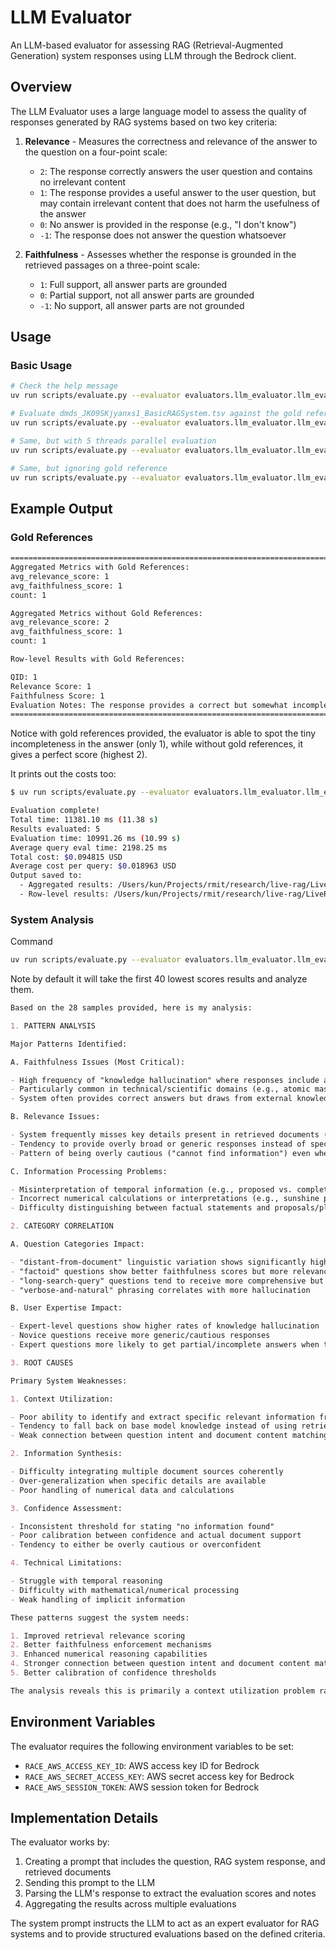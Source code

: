 # LLM Evaluator

An LLM-based evaluator for assessing RAG (Retrieval-Augmented Generation) system responses using LLM through the Bedrock client.

## Overview

The LLM Evaluator uses a large language model to assess the quality of responses generated by RAG systems based on two key criteria:

1. **Relevance** - Measures the correctness and relevance of the answer to the question on a four-point scale:
   - `2`: The response correctly answers the user question and contains no irrelevant content
   - `1`: The response provides a useful answer to the user question, but may contain irrelevant content that does not harm the usefulness of the answer
   - `0`: No answer is provided in the response (e.g., "I don't know")
   - `-1`: The response does not answer the question whatsoever

2. **Faithfulness** - Assesses whether the response is grounded in the retrieved passages on a three-point scale:
   - `1`: Full support, all answer parts are grounded
   - `0`: Partial support, not all answer parts are grounded
   - `-1`: No support, all answer parts are not grounded

## Usage

### Basic Usage

```bash
# Check the help message
uv run scripts/evaluate.py --evaluator evaluators.llm_evaluator.llm_evaluator.LLMEvaluator --help

# Evaluate dmds_JK09SKjyanxs1_BasicRAGSystem.tsv against the gold reference
uv run scripts/evaluate.py --evaluator evaluators.llm_evaluator.llm_evaluator.LLMEvaluator --results data/rag_results/dmds_JK09SKjyanxs1_BasicRAGSystem.tsv --reference data/generated_qa_pairs/dmds_JK09SKjyanxs1.n5.tsv

# Same, but with 5 threads parallel evaluation
uv run scripts/evaluate.py --evaluator evaluators.llm_evaluator.llm_evaluator.LLMEvaluator --results data/rag_results/dmds_JK09SKjyanxs1_BasicRAGSystem.tsv --reference data/generated_qa_pairs/dmds_JK09SKjyanxs1.n5.tsv --no-silent_errors --num_threads 5

# Same, but ignoring gold reference
uv run scripts/evaluate.py --evaluator evaluators.llm_evaluator.llm_evaluator.LLMEvaluator --results data/rag_results/dmds_JK09SKjyanxs1_BasicRAGSystem.tsv --reference data/generated_qa_pairs/dmds_JK09SKjyanxs1.n5.tsv --no-use_gold_references --no-silent_errors --num_threads 5
```

## Example Output

### Gold References

```bash
================================================================================
Aggregated Metrics with Gold References:
avg_relevance_score: 1
avg_faithfulness_score: 1
count: 1

Aggregated Metrics without Gold References:
avg_relevance_score: 2
avg_faithfulness_score: 1
count: 1

Row-level Results with Gold References:

QID: 1
Relevance Score: 1
Faithfulness Score: 1
Evaluation Notes: The response provides a correct but somewhat incomplete definition of RAG compared to the gold reference. It captures the core concept of combining retrieval with generation but misses mentioning that it specifically enhances LLMs with external knowledge. The response is fully supported by Document 1, which contains almost identical wording.
================================================================================
```

Notice with gold references provided, the evaluator is able to spot the tiny incompleteness in the answer (only 1), while without gold references, it gives a perfect score (highest 2).

It prints out the costs too:

```bash
$ uv run scripts/evaluate.py --evaluator evaluators.llm_evaluator.llm_evaluator.LLMEvaluator --results data/rag_results/dmds_JK09SKjyanxs1_BasicRAGSystem.tsv --reference data/generated_qa_pairs/dmds_JK09SKjyanxs1.n5.tsv --no-silent_errors --num_threads 5

Evaluation complete!
Total time: 11381.10 ms (11.38 s)
Results evaluated: 5
Evaluation time: 10991.26 ms (10.99 s)
Average query eval time: 2198.25 ms
Total cost: $0.094815 USD
Average cost per query: $0.018963 USD
Output saved to:
  - Aggregated results: /Users/kun/Projects/rmit/research/live-rag/LiveRAG/data/evaluation_results/dmds_JK09SKjyanxs1_BasicRAGSystem.LLMEvaluator.evaluation.aggregated.tsv
  - Row-level results: /Users/kun/Projects/rmit/research/live-rag/LiveRAG/data/evaluation_results/dmds_JK09SKjyanxs1_BasicRAGSystem.LLMEvaluator.evaluation.rows.tsv
```

### System Analysis

Command

```bash
uv run scripts/evaluate.py --evaluator evaluators.llm_evaluator.llm_evaluator.LLMEvaluator --results data/rag_results/dmds_fJ20pJnq9zcO1_BasicRAGSystem_ec2_llm_4gpu.tsv --reference data/generated_qa_pairs/dmds_fJ20pJnq9zcO1.n100.tsv --num_threads 20
```

Note by default it will take the first 40 lowest scores results and analyze them.

```markdown
Based on the 28 samples provided, here is my analysis:

1. PATTERN ANALYSIS

Major Patterns Identified:

A. Faithfulness Issues (Most Critical):

- High frequency of "knowledge hallucination" where responses include accurate information not supported by retrieved documents
- Particularly common in technical/scientific domains (e.g., atomic mass units, plane engines, brain imaging)
- System often provides correct answers but draws from external knowledge rather than retrieved passages

B. Relevance Issues:

- System frequently misses key details present in retrieved documents (under-extraction)
- Tendency to provide overly broad or generic responses instead of specific answers
- Pattern of being overly cautious ("cannot find information") even when relevant information exists

C. Information Processing Problems:

- Misinterpretation of temporal information (e.g., proposed vs. completed research)
- Incorrect numerical calculations or interpretations (e.g., sunshine percentage calculation)
- Difficulty distinguishing between factual statements and proposals/plans in documents

2. CATEGORY CORRELATION

A. Question Categories Impact:

- "distant-from-document" linguistic variation shows significantly higher failure rates
- "factoid" questions show better faithfulness scores but more relevance issues
- "long-search-query" questions tend to receive more comprehensive but less focused answers
- "verbose-and-natural" phrasing correlates with more hallucination

B. User Expertise Impact:

- Expert-level questions show higher rates of knowledge hallucination
- Novice questions receive more generic/cautious responses
- Expert questions more likely to get partial/incomplete answers when technical details are involved

3. ROOT CAUSES

Primary System Weaknesses:

1. Context Utilization:

- Poor ability to identify and extract specific relevant information from retrieved documents
- Tendency to fall back on base model knowledge instead of using retrieved information
- Weak connection between question intent and document content matching

2. Information Synthesis:

- Difficulty integrating multiple document sources coherently
- Over-generalization when specific details are available
- Poor handling of numerical data and calculations

3. Confidence Assessment:

- Inconsistent threshold for stating "no information found"
- Poor calibration between confidence and actual document support
- Tendency to either be overly cautious or overconfident

4. Technical Limitations:

- Struggle with temporal reasoning
- Difficulty with mathematical/numerical processing
- Weak handling of implicit information

These patterns suggest the system needs:

1. Improved retrieval relevance scoring
2. Better faithfulness enforcement mechanisms
3. Enhanced numerical reasoning capabilities
4. Stronger connection between question intent and document content matching
5. Better calibration of confidence thresholds

The analysis reveals this is primarily a context utilization problem rather than a retrieval problem, as many responses show the relevant information was retrieved but not properly used.
```

## Environment Variables

The evaluator requires the following environment variables to be set:

- `RACE_AWS_ACCESS_KEY_ID`: AWS access key ID for Bedrock
- `RACE_AWS_SECRET_ACCESS_KEY`: AWS secret access key for Bedrock
- `RACE_AWS_SESSION_TOKEN`: AWS session token for Bedrock

## Implementation Details

The evaluator works by:

1. Creating a prompt that includes the question, RAG system response, and retrieved documents
2. Sending this prompt to the LLM
3. Parsing the LLM's response to extract the evaluation scores and notes
4. Aggregating the results across multiple evaluations

The system prompt instructs the LLM to act as an expert evaluator for RAG systems and to provide structured evaluations based on the defined criteria.
